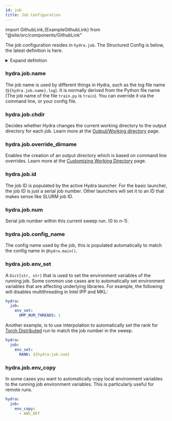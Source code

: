 ```yaml
---
id: job
title: Job Configuration
---
```


import GithubLink,{ExampleGithubLink} from "@site/src/components/GithubLink"

The job configuration resides in `hydra.job`.
The Structured Config is below, the latest definition is <GithubLink to="hydra/conf/__init__.py">here</GithubLink>.

<details>
  <summary>Expand definition</summary>

  ```python
  # job runtime information will be populated here
  @dataclass
  class JobConf:
      # Job name, populated automatically unless specified by the user (in config or cli)
      name: str = MISSING

      # Change current working dir to the output dir.
      chdir: bool = True

      # Concatenation of job overrides that can be used as a part
      # of the directory name.
      # This can be configured in hydra.job.config.override_dirname
      override_dirname: str = MISSING

      # Job ID in underlying scheduling system
      id: str = MISSING

      # Job number if job is a part of a sweep
      num: int = MISSING

      # The config name used by the job
      config_name: Optional[str] = MISSING

      # Environment variables to set remotely
      env_set: Dict[str, str] = field(default_factory=dict)
      # Environment variables to copy from the launching machine
      env_copy: List[str] = field(default_factory=list)

      # Job config
      @dataclass
      class JobConfig:
          @dataclass
          # configuration for the ${hydra.job.override_dirname} runtime variable
          class OverrideDirname:
              kv_sep: str = "="
              item_sep: str = ","
              exclude_keys: List[str] = field(default_factory=list)

          override_dirname: OverrideDirname = field(default_factory=OverrideDirname)

      config: JobConfig = field(default_factory=JobConfig)
  ```
</details>

### hydra.job.name
<ExampleGithubLink text="Example application" to="examples/configure_hydra/job_name"/>

The job name is used by different things in Hydra, such as the log file name (`${hydra.job.name}.log`).
It is normally derived from the Python file name (The job name of the file `train.py` is `train`).
You can override it via the command line, or your config file.

### hydra.job.chdir

Decides whether Hydra changes the current working directory to the output directory for each job.
Learn more at the [Output/Working directory](/tutorials/basic/running_your_app/3_working_directory.md#disable-changing-current-working-dir-to-jobs-output-dir) page.


### hydra.job.override_dirname
Enables the creation of an output directory which is based on command line overrides.
Learn more at the [Customizing Working Directory](/configure_hydra/workdir.md) page.

### hydra.job.id
The job ID is populated by the active Hydra launcher. For the basic launcher, the job ID is just a serial job number.
Other launchers will set it to an ID that makes sense like SLURM job ID.

### hydra.job.num
Serial job number within this current sweep run. (0 to n-1).

### hydra.job.config_name
The config name used by the job, this is populated automatically to match the config name in `@hydra.main()`.

### hydra.job.env_set
A `Dict[str, str]` that is used to set the environment variables of the running job.
Some common use cases are to automatically set environment variables that are affecting underlying libraries.
For example, the following will disables multithreading in Intel IPP and MKL:
```yaml
hydra:
  job:
    env_set:
      OMP_NUM_THREADS: 1
```

Another example, is to use interpolation to automatically set the rank
for [Torch Distributed](https://pytorch.org/tutorials/intermediate/dist_tuto.html) run to match the job number
in the sweep.

```yaml
hydra:
  job:
    env_set:
      RANK: ${hydra:job.num}
```

### hydra.job.env_copy
In some cases you want to automatically copy local environment variables to the running job environment variables.
This is particularly useful for remote runs.
```yaml
hydra:
  job:
    env_copy:
      - AWS_KEY
```
